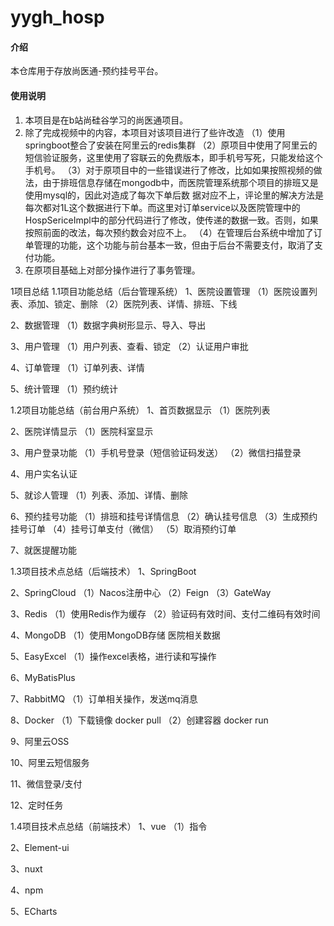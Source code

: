# yygh_hosp

#### 介绍
本仓库用于存放尚医通-预约挂号平台。


#### 使用说明

1.  本项目是在b站尚硅谷学习的尚医通项目。
2.  除了完成视频中的内容，本项目对该项目进行了些许改造
    （1）使用springboot整合了安装在阿里云的redis集群
    （2）原项目中使用了阿里云的短信验证服务，这里使用了容联云的免费版本，即手机号写死，只能发给这个手机号。
    （3）对于原项目中的一些错误进行了修改，比如如果按照视频的做法，由于排班信息存储在mongodb中，而医院管理系统那个项目的排班又是使用mysql的，因此对造成了每次下单后数                                据对应不上，评论里的解决方法是每次都对1L这个数据进行下单。而这里对订单service以及医院管理中的HospSericeImpl中的部分代码进行了修改，使传递的数据一致。否则，如果按照前面的改法，每次预约数会对应不上。
    （4）在管理后台系统中增加了订单管理的功能，这个功能与前台基本一致，但由于后台不需要支付，取消了支付功能。
3.  在原项目基础上对部分操作进行了事务管理。


1项目总结
1.1项目功能总结（后台管理系统）
1、医院设置管理
（1）医院设置列表、添加、锁定、删除
（2）医院列表、详情、排班、下线

2、数据管理
（1）数据字典树形显示、导入、导出

3、用户管理
（1）用户列表、查看、锁定
（2）认证用户审批

4、订单管理
（1）订单列表、详情

5、统计管理
（1）预约统计

1.2项目功能总结（前台用户系统）
1、首页数据显示
（1）医院列表

2、医院详情显示
（1）医院科室显示

3、用户登录功能
（1）手机号登录（短信验证码发送）
（2）微信扫描登录

4、用户实名认证

5、就诊人管理
（1）列表、添加、详情、删除

6、预约挂号功能
（1）排班和挂号详情信息
（2）确认挂号信息
（3）生成预约挂号订单
（4）挂号订单支付（微信）
（5）取消预约订单

7、就医提醒功能

1.3项目技术点总结（后端技术）
1、SpringBoot

2、SpringCloud
（1）Nacos注册中心
（2）Feign
（3）GateWay

3、Redis
（1）使用Redis作为缓存
（2）验证码有效时间、支付二维码有效时间

4、MongoDB
（1）使用MongoDB存储 医院相关数据

5、EasyExcel
（1）操作excel表格，进行读和写操作

6、MyBatisPlus

7、RabbitMQ
（1）订单相关操作，发送mq消息

8、Docker
（1）下载镜像 docker pull 
（2）创建容器 docker run

9、阿里云OSS

10、阿里云短信服务

11、微信登录/支付

12、定时任务

1.4项目技术点总结（前端技术）
1、vue
（1）指令

2、Element-ui

3、nuxt

4、npm

5、ECharts

